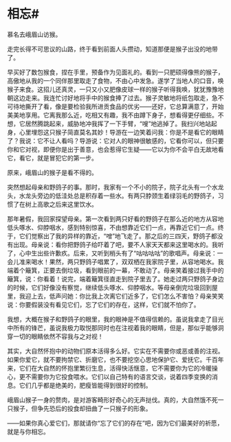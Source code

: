 # 相忘#
慕名去峨眉山访猴。 

走完长得不可思议的山路，终于看到前面人头攒动，知道那便是猴子出没的地带了。 

早买好了数包猴食，捏在手里，预备作为见面礼的。看到一只肥硕得像熊的猴子，高傲地从我的一个同伴那里取走了食物，不由心中发急。遂学了当地人的口音，唤猴子来食。这招儿还真灵，一只又小又肥像皮球一样的猴子听得我唤，犹犹豫豫地朝这边走来。我连忙讨好地将手中的猴食捧了过去。猴子灵敏地将纸包取走，急不可待地撕开了看，像是要检验我所进贡食品的优劣——还好，它总算满意了，开始美美地享用。它离我那么近，吃相又有趣，我不由蹲下身子，想看得更仔细些。不想，它居然腾跳起来，威胁地冲我挥了一下手臂，“嗖”地逃掉了。我扫兴地站起身，心里埋怨这只猴子简直莫名其妙！导游在一边笑着问我：你是不是看它的眼睛了？我说：它不让人看吗？导游说：它对人的眼神很敏感的，它看你可以，但只要你和它对视，即便你是出于善意，也会惹得它生疑——它以为你不会平白无故地看它，看它，就是冒犯它的第一步。 

原来，峨眉山的猴子是看不得的。 

突然想起母亲和野鸽子的事。那时，我家有一个不小的院子，院子北头有一个水龙头，水龙头旁边的低洼处总是积存着一些水。有两只脖颈生着绿羽毛的野鸽子，习惯了在树上高歌之后来这里饮水。 

那年暑假，我回家探望母亲。第一次看到两只好看的野鸽子在那么近的地方从容地低头啄水、仰脖咽水，感到特别惊喜，不由想靠近它们一点，再靠近它们一点。终于，它们觉察出了我的异样的靠近，“噌”地飞走了。那之后的三四天，野鸽子都没有出现。母亲说：看你把野鸽子给吓着了吧，要不人家天天都来这里喝水的。我听了，心中生出些许歉疚。后来，又听到梢头有了“咕咕咕咕”的歌唱声。母亲说：一会儿准来喝水！果然，两只野鸽子唱累了，双双栖在我家院子里，从容地喝水。我端着个簸箕，正要去倒垃圾，看到眼前的一幕，不敢动了。母亲笑着接过我手中的簸箕，说：你看着！说完，端着簸箕径直走到院子里去了。她走过两只野鸽子身边的时候，它们好像没有察觉，继续低头啄水、仰脖咽水。等母亲倒完垃圾回到屋里，我迎上去，低声问她：你比我上次离它们近多了，它们怎么不害怕？母亲笑笑说：你要假装没有看见它们，忘了它们的存在，这样，它们就不怕你了。 

我想，大概在猴子和野鸽子的眼里，我的眼神是不值得信赖的。虽说我拿走了目光中所有的锋芒，虽说我极力取悦那同时也在注视着我的眼睛，但是，那似乎能够洞穿一切的眼睛依然不容我与之对视！ 

其实，大自然怀抱中的动物们原本活得多么好。它实在不需要你或恶或善的注视。如果你爱它，就不要拘禁它、折磨它，也不要挖空心思地保护它、爱抚它。千百年来，它们在大自然的怀抱里繁衍生息，活得快活惬意，它不需要你为它的冷暖操心，更不需要你为它投食喂水。它们以自己特有的语言交谈，说着四季变换的消息。它们几乎都是绝美的，肥瘦皆能得到很好的控制。 

峨眉山猴子一身的赘肉，是对游客畸形好奇心的无声挞伐。真的，大自然饿不死一只猴子，但争先恐后的投食却扭曲了一只猴子的形象。 

——如果你真心爱它们，那就请你“忘了它们的存在”吧，因为它们最美好的祈愿，就是与你相忘。
 